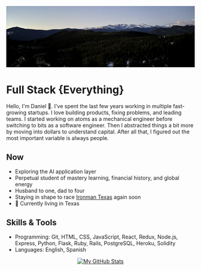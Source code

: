 <p align="center">
  <img src="https://github.com/dgamboa/dgamboa/blob/master/assets/background_profile.png" alt="Banner photo for GitHub profile">
</p>

# Full Stack {Everything}
Hello, I'm Daniel :wave:. I've spent the last few years working in multiple fast-growing startups. I love building products, fixing problems, and leading teams. I started working on atoms as a mechanical engineer before switching to bits as a software engineer. Then I abstracted things a bit more by moving into dollars to understand capital. After all that, I figured out the most important variable is always people.

## Now
* Exploring the AI application layer
* Perpetual student of mastery learning, financial history, and global energy
* Husband to one, dad to four
* Staying in shape to race [Ironman Texas](https://www.ironman.com/im-texas) again soon
* 🏡 Currently living in Texas

## Skills & Tools
* Programming: Git, HTML, CSS, JavaScript, React, Redux, Node.js, Express, Python, Flask, Ruby, Rails, PostgreSQL, Heroku, Solidity
* Languages: English, Spanish

<p align="center">
  <a href="https://github.com/anuraghazra/github-readme-stats">
    <img src="https://github-readme-stats.vercel.app/api?username=dgamboa&show_icons=true&count_private=true&theme=vue-dark" alt="My GitHub Stats">
  </a>
</p>
